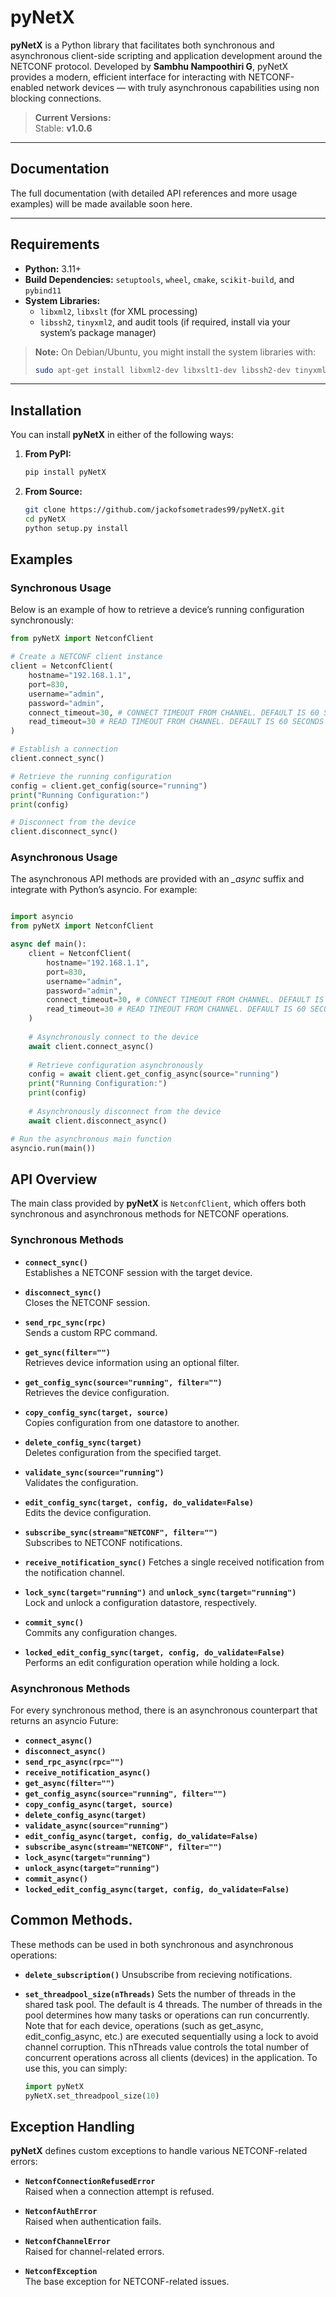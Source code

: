 # pyNetX

**pyNetX** is a Python library that facilitates both synchronous and asynchronous client-side scripting and application development around the NETCONF protocol. Developed by **Sambhu Nampoothiri G**, pyNetX provides a modern, efficient interface for interacting with NETCONF-enabled network devices — with truly asynchronous capabilities using non blocking connections.

> **Current Versions:**  
> Stable: **v1.0.6**  

---

## Documentation

The full documentation (with detailed API references and more usage examples) will be made available soon here.

---

## Requirements

- **Python:** 3.11+
- **Build Dependencies:** `setuptools`, `wheel`, `cmake`, `scikit-build`, and `pybind11`
- **System Libraries:**  
  - `libxml2`, `libxslt` (for XML processing)  
  - `libssh2`, `tinyxml2`, and audit tools (if required, install via your system’s package manager)

> **Note:** On Debian/Ubuntu, you might install the system libraries with:  
> ```bash
> sudo apt-get install libxml2-dev libxslt1-dev libssh2-dev tinyxml2-dev audit
> ```

---

## Installation

You can install **pyNetX** in either of the following ways:

1. **From PyPI:**

   ```bash
   pip install pyNetX
   ```
2. **From Source:**

   ```bash
   git clone https://github.com/jackofsometrades99/pyNetX.git
   cd pyNetX
   python setup.py install
   ```
## Examples

### Synchronous Usage

Below is an example of how to retrieve a device’s running configuration synchronously:

```python
from pyNetX import NetconfClient

# Create a NETCONF client instance
client = NetconfClient(
    hostname="192.168.1.1",
    port=830,
    username="admin",
    password="admin",
    connect_timeout=30, # CONNECT TIMEOUT FROM CHANNEL. DEFAULT IS 60 SECONDS
    read_timeout=30 # READ TIMEOUT FROM CHANNEL. DEFAULT IS 60 SECONDS
)

# Establish a connection
client.connect_sync()

# Retrieve the running configuration
config = client.get_config(source="running")
print("Running Configuration:")
print(config)

# Disconnect from the device
client.disconnect_sync()
```
### Asynchronous Usage

The asynchronous API methods are provided with an *_async* suffix and integrate with Python’s asyncio. For example:

```python

import asyncio
from pyNetX import NetconfClient

async def main():
    client = NetconfClient(
        hostname="192.168.1.1",
        port=830,
        username="admin",
        password="admin",
        connect_timeout=30, # CONNECT TIMEOUT FROM CHANNEL. DEFAULT IS 60 SECONDS
        read_timeout=30 # READ TIMEOUT FROM CHANNEL. DEFAULT IS 60 SECONDS
    )
    
    # Asynchronously connect to the device
    await client.connect_async()
    
    # Retrieve configuration asynchronously
    config = await client.get_config_async(source="running")
    print("Running Configuration:")
    print(config)
    
    # Asynchronously disconnect from the device
    await client.disconnect_async()

# Run the asynchronous main function
asyncio.run(main())
```

## API Overview

The main class provided by **pyNetX** is `NetconfClient`, which offers both synchronous and asynchronous methods for NETCONF operations.

### Synchronous Methods

- **`connect_sync()`**  
  Establishes a NETCONF session with the target device.

- **`disconnect_sync()`**  
  Closes the NETCONF session.

- **`send_rpc_sync(rpc)`**  
  Sends a custom RPC command.

- **`get_sync(filter="")`**  
  Retrieves device information using an optional filter.

- **`get_config_sync(source="running", filter="")`**  
  Retrieves the device configuration.

- **`copy_config_sync(target, source)`**  
  Copies configuration from one datastore to another.

- **`delete_config_sync(target)`**  
  Deletes configuration from the specified target.

- **`validate_sync(source="running")`**  
  Validates the configuration.

- **`edit_config_sync(target, config, do_validate=False)`**  
  Edits the device configuration.

- **`subscribe_sync(stream="NETCONF", filter="")`**  
  Subscribes to NETCONF notifications.

- **`receive_notification_sync()`**
  Fetches a single received notification from the notification channel.

- **`lock_sync(target="running")`** and **`unlock_sync(target="running")`**  
  Lock and unlock a configuration datastore, respectively.

- **`commit_sync()`**  
  Commits any configuration changes.

- **`locked_edit_config_sync(target, config, do_validate=False)`**  
  Performs an edit configuration operation while holding a lock.

### Asynchronous Methods

For every synchronous method, there is an asynchronous counterpart that returns an asyncio Future:

- **`connect_async()`**
- **`disconnect_async()`**
- **`send_rpc_async(rpc="")`**
- **`receive_notification_async()`**
- **`get_async(filter="")`**
- **`get_config_async(source="running", filter="")`**
- **`copy_config_async(target, source)`**
- **`delete_config_async(target)`**
- **`validate_async(source="running")`**
- **`edit_config_async(target, config, do_validate=False)`**
- **`subscribe_async(stream="NETCONF", filter="")`**
- **`lock_async(target="running")`**
- **`unlock_async(target="running")`**
- **`commit_async()`**
- **`locked_edit_config_async(target, config, do_validate=False)`**

## Common Methods.

These methods can be used in both synchronous and asynchronous operations:

- **`delete_subscription()`**
  Unsubscribe from recieving notifications.

- **`set_threadpool_size(nThreads)`**
  Sets the number of threads in the shared task pool. The default is 4 threads. The number of threads in the pool determines how many tasks or operations can run concurrently. Note that for each device, operations (such as get_async, edit_config_async, etc.) are executed sequentially using a lock to avoid channel corruption. This nThreads value controls the total number of concurrent operations across all clients (devices) in the application. To use this, you can simply:

  ```python
  import pyNetX
  pyNetX.set_threadpool_size(10)
  ```

## Exception Handling

**pyNetX** defines custom exceptions to handle various NETCONF-related errors:

- **`NetconfConnectionRefusedError`**  
  Raised when a connection attempt is refused.

- **`NetconfAuthError`**  
  Raised when authentication fails.

- **`NetconfChannelError`**  
  Raised for channel-related errors.

- **`NetconfException`**  
  The base exception for NETCONF-related issues.
